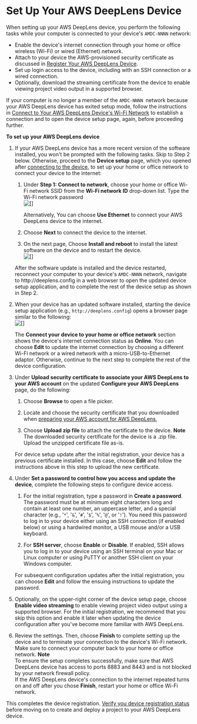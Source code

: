 # Set Up Your AWS DeepLens Device<a name="deeplens-getting-started-set-up"></a>

When setting up your AWS DeepLens device, you perform the following tasks while your computer is connected to your device's `AMDC-NNNN` network: 
+  Enable the device's internet connection through your home or office wireless \(Wi\-Fi\) or wired \(Ethernet\) network\.
+ Attach to your device the AWS\-provisioned security certificate as discussed in [Register Your AWS DeepLens Device](deeplens-getting-started-register.md)\.
+ Set up login access to the device, including with an SSH connection or a wired connection\.
+ Optionally, download the streaming certificate from the device to enable viewing project video output in a supported browser\.

 If your computer is no longer a member of the `AMDC-NNNN `network because your AWS DeepLens device has exited setup mode, follow the instructions in [Connect to Your AWS DeepLens Device's Wi\-Fi Network](deeplens-getting-started-connect.md) to establish a connection and to open the device setup page, again, before proceeding further\.<a name="deeplens-set-up-device-procedure"></a>

**To set up your AWS DeepLens device**

1. If your AWS DeepLens device has a more recent version of the software installed, you won't be prompted with the following tasks\. Skip to Step 2 below\. Otherwise, proceed to the **Device setup** page, which you opened after [connecting to the device](deeplens-getting-started-connect.md), to set up your home or office network to connect your device to the internet: 

   1. Under **Step 1: Connect to network**, choose your home or office Wi\-Fi network SSID from the **Wi\-Fi network ID** drop\-down list\. Type the Wi\-Fi network password  
![\[\]](http://docs.aws.amazon.com/deeplens/latest/dg/images/deeplens-initial-device-setup.png)

      Alternatively, You can choose **Use Ethernet** to connect your AWS DeepLens device to the internet\.

   1. Choose **Next** to connect the device to the internet\.

   1.  On the next page, Choose **Install and reboot** to install the latest software on the device and to restart the device\.  
![\[\]](http://docs.aws.amazon.com/deeplens/latest/dg/images/deeplens-device-setup-guide-page.png)

      After the software update is installed and the device restarted, reconnect your computer to your device's `AMDC-NNNN` network, navigate to http://deeplens\.config in a web browser to open the updated device setup application, and to complete the rest of the device setup as shown in Step 2\.

1. When your device has an updated software installed, starting the device setup application \(e\.g\., `http://deeplens.config`\) opens a browser page similar to the following:  
![\[\]](http://docs.aws.amazon.com/deeplens/latest/dg/images/deeplens-updated-device-setup-page.png)

   The **Connect your device to your home or office network** section shows the device's internet connection status as **Online**\. You can choose **Edit** to update the internet connection by choosing a different Wi\-Fi network or a wired network with a micro\-USB\-to\-Ethernet adaptor\. Otherwise, continue to the next step to complete the rest of the device configuration\.

1. Under **Upload security certificate to associate your AWS DeepLens to your AWS account** on the updated **Configure your AWS DeepLens** page, do the following:

   1. Choose **Browse** to open a file picker\. 

   1. Locate and choose the security certificate that you downloaded when [preparing your AWS account for AWS DeepLens](deeplens-getting-started-register.md),

   1. Choose **Upload zip file** to attach the certificate to the device\.
**Note**  
The downloaded security certificate for the device is a \.zip file\. Upload the unzipped certificate file as\-is\. 

   For device setup update after the initial registration, your device has a previous certificate installed\. In this case, choose **Edit** and follow the instructions above in this step to upload the new certificate\.

1. Under **Set a password to control how you access and update the device**, complete the following steps to configure device access\.

   1. For the initial registration, type a password in **Create a password**\. The password must be at minimum eight characters long and contain at least one number, an uppercase letter, and a special character \(e\.g\., '`*`', '`&`', '`#`', '`$`', '`%`', '`@`', or '`!`'\)\. You need this password to log in to your device either using an SSH connection \(if enabled below\) or using a hardwired monitor, a USB mouse and/or a USB keyboard\.

   1. For **SSH server**, choose **Enable** or **Disable**\. If enabled, SSH allows you to log in to your device using an SSH terminal on your Mac or Linux computer or using PuTTY or another SSH client on your Windows computer\. 

   For subsequent configuration updates after the initial registration, you can choose **Edit** and follow the ensuing instructions to update the password\. 

1. Optionally, on the upper\-right corner of the device setup page, choose **Enable video streaming** to enable viewing project video output using a supported browser\. For the initial registration, we recommend that you skip this option and enable it later when updating the device configuration after you've become more familiar with AWS DeepLens\.

1. Review the settings\. Then, choose **Finish** to complete setting up the device and to terminate your connection to the device's Wi\-Fi network\. Make sure to connect your computer back to your home or office network\.
**Note**  
 To ensure the setup completes successfully, make sure that AWS DeepLens device has access to ports 8883 and 8443 and is not blocked by your network firewall policy\.   
If the AWS DeepLens device's connection to the internet repeated turns on and off after you chose **Finish**, restart your home or office Wi\-Fi network\. 

 This completes the device registration\. [Verify you device registration status](deeplens-getting-started-verify-connection.md) before moving on to create and deploy a project to your AWS DeepLens device\. 